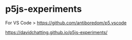 # p5js-experiments

For VS Code > https://github.com/antiboredom/p5.vscode

https://davidchatting.github.io/p5js-experiments/

